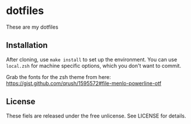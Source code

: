 # dotfiles
These are my dotfiles

## Installation

After cloning, use `make install` to set up the environment. You can use `local.zsh` for machine specific options, which you don't want to commit.

Grab the fonts for the zsh theme from here: https://gist.github.com/qrush/1595572#file-menlo-powerline-otf

## License

These fiels are released under the free unlicense. See LICENSE for details.
